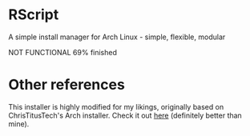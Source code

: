 # RScript
 A simple install manager for Arch Linux - simple, flexible, modular

 NOT FUNCTIONAL
 69% finished

# Other references
 This installer is highly modified for my likings, originally based on ChrisTitusTech's Arch installer.
 Check it out [here](https://github.com/ChrisTitusTech/ArchTitus) (definitely better than mine).

